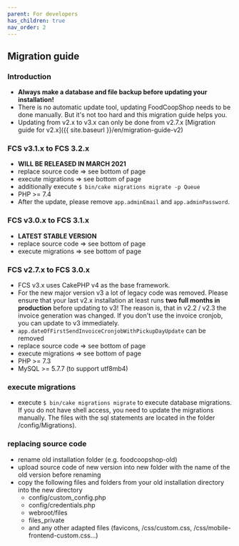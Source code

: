 ```yaml
---
parent: For developers
has_children: true
nav_order: 2
---
```

## Migration guide

### Introduction

* **Always make a database and file backup before updating your installation!**
* There is no automatic update tool, updating FoodCoopShop needs to be done manually. But it's not too hard and this migration guide helps you.
* Updating from v2.x to v3.x can only be done from v2.7.x [Migration guide for v2.x]({{ site.baseurl }}/en/migration-guide-v2)

### FCS v3.1.x to FCS 3.2.x
* **WILL BE RELEASED IN MARCH 2021**
* replace source code => see bottom of page
* execute migrations => see bottom of page
* additionally execute `$ bin/cake migrations migrate -p Queue`
* PHP >= 7.4
* After the update, please remove `app.adminEmail` and `app.adminPassword`.

### FCS v3.0.x to FCS 3.1.x
* **LATEST STABLE VERSION**
* replace source code => see bottom of page
* execute migrations => see bottom of page

### FCS v2.7.x to FCS 3.0.x
* FCS v3.x uses CakePHP v4 as the base framework.
* For the new major version v3 a lot of legacy code was removed. Please ensure that your last v2.x installation at least runs **two full months in production** before updating to v3! The reason is, that in v2.2 / v2.3 the invoice generation was changed. If you don't use the invoice cronjob, you can update to v3 immediately.
* `app.dateOfFirstSendInvoiceCronjobWithPickupDayUpdate` can be removed
* replace source code => see bottom of page
* execute migrations => see bottom of page
* PHP >= 7.3
* MySQL >= 5.7.7 (to support utf8mb4)

### execute migrations
* execute `$ bin/cake migrations migrate` to execute database migrations. If you do not have shell access, you need to update the migrations manually. The files with the sql statements are located in the folder /config/Migrations).

### replacing source code
* rename old installation folder (e.g. foodcoopshop-old)
* upload source code of new version into new folder with the name of the old version before renaming
* copy the following files and folders from your old installation directory into the new directory
    * config/custom_config.php
    * config/credentials.php
    * webroot/files
    * files_private
    * and any other adapted files (favicons, /css/custom.css, /css/mobile-frontend-custom.css...)
